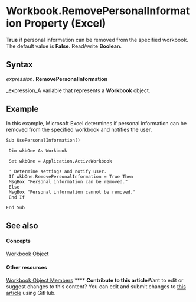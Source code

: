 
# Workbook.RemovePersonalInformation Property (Excel)

 **True** if personal information can be removed from the specified workbook. The default value is **False**. Read/write  **Boolean**.


## Syntax

 _expression_. **RemovePersonalInformation**

 _expression_A variable that represents a  **Workbook** object.


## Example

In this example, Microsoft Excel determines if personal information can be removed from the specified workbook and notifies the user.


```
Sub UsePersonalInformation() 
 
 Dim wkbOne As Workbook 
 
 Set wkbOne = Application.ActiveWorkbook 
 
 ' Determine settings and notify user. 
 If wkbOne.RemovePersonalInformation = True Then 
 MsgBox "Personal information can be removed." 
 Else 
 MsgBox "Personal information cannot be removed." 
 End If 
 
End Sub
```


## See also


#### Concepts


 [Workbook Object](8c00aa60-c974-eed3-0812-3c9625eb0d4c.md)
#### Other resources


 [Workbook Object Members](dce102a3-25de-3ff4-2ce5-bc56e08baca7.md)
****   **Contribute to this article**Want to edit or suggest changes to this content? You can edit and submit changes to  [this article](https://github.com/jhershey00/VBA_Excel_Test/OpenXMLCon/articles/f5cdc655-8ba9-6dd1-ab05-028d98c11972.md) using GitHub.


